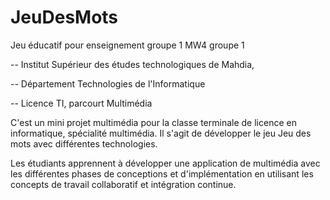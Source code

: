# JeuDesMots
Jeu éducatif pour enseignement groupe 1 MW4 groupe 1


-- Institut Supérieur des études technologiques de Mahdia,

-- Département Technologies de l'Informatique

-- Licence TI, parcourt Multimédia


C'est un mini projet multimédia pour la classe terminale de licence en informatique, spécialité multimédia. 
Il s'agit de développer le jeu Jeu des mots avec différentes technologies.

Les étudiants apprennent à développer une application de multimédia avec les différentes phases de conceptions et d'implémentation en utilisant les concepts de travail collaboratif et intégration continue.
